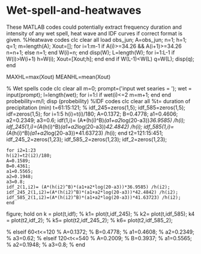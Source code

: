 # Wet-spell-and-heatwaves
These MATLAB codes could potentially extract frequency duration and intensity of any wet spell, heat wave and IDF curves if correct format is given.
%Heatwave codes
clc
clear all
load obs_jun;
A=obs_jun;
n=1;
h=1;
q=1;
m=length(A);
Xout=[];
for i=1:m-1
 if A(i)>=34.26 && A(i+1)>=34.26
     n=n+1;
 else
     n=1;
 end
 W(i)=n;
end
disp(W);
 L=length(W);
 for i=1:L-1
 if W(i)>W(i+1)
     h=W(i);
     Xout=[Xout;h];
 end
 end
 if W(L-1)<W(L)
     q=W(L);
     disp(q);
 end
 
 MAXHL=max(Xout)
 MEANHL=mean(Xout)
 
% Wet spells code
clc
clear all
m=0;
prompt=('input wet searies = ');
wet = input(prompt);
l=length(wet);
for i=1:l
    if wet(i)<=2
        m=m+1;
    end
end
probebility=m/l;
disp (probebility)
%IDF codes
clc
clear all
%t= duration of precipitation (min)
t=61:15:121;
%
idf_245=zeros(1,5);
idf_585=zeros(1,5);
idf=zeros(1,5);
    for i=1:5
    h(i)=t(i)/180;
    A=0.1372;
    B=0.4778;
    a1=0.4606;
    a2=0.2349;
    a3=0.6;
    idf(1,i)= (A*(h(i)^B)*(a1+a2*log(20-a3))*36.9585) /h(i);
    idf_245(1,i)=(A*(h(i)^B)*(a1+a2*log(20-a3))*42.4842) /h(i);
    idf_585(1,i)=(A*(h(i)^B)*(a1+a2*log(20-a3))*41.63723) /h(i);
    end
    t2=121:15:451;
    idf_245_2=zeros(1,23);
idf_585_2=zeros(1,23);
idf_2=zeros(1,23);

    for i2=1:23
    h(i2)=t2(i2)/180;
    A=0.1589;
    B=0.4361;
    a1=0.5565;
    a2=0.1948;
    a3=0.8;
    idf_2(1,i2)= (A*(h(i2)^B)*(a1+a2*log(20-a3))*36.9585) /h(i2);
    idf_245_2(1,i2)=(A*(h(i2)^B)*(a1+a2*log(20-a3))*42.4842) /h(i2);
    idf_585_2(1,i2)=(A*(h(i2)^B)*(a1+a2*log(20-a3))*41.63723) /h(i2);
    end
figure;
hold on
 k = plot(t,idf);
%  k1= plot(t,idf_245);
%  k2= plot(t,idf_585);
k4 = plot(t2,idf_2);
% k5= plot(t2,idf_245_2);
% k6= plot(t2,idf_585_2);


% elseif 60<t<=120
%     A=0.1372;
%     B=0.4778;
%     a1=0.4608;
%     a2=0.2349;
%     a3=0.62;
% elseif 120<t<=540
%     A=0.2009;
%     B=0.3937;
%     a1=0.5565;
%     a2=0.1948;
%     a3=0.8;
% end
